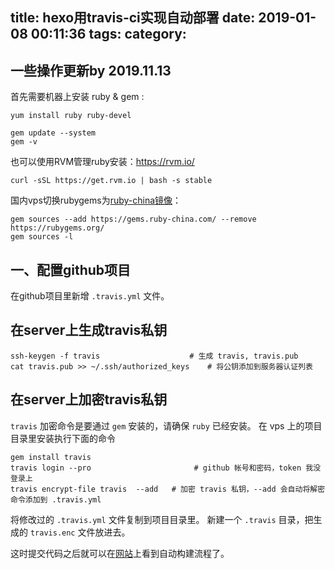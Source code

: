 title: hexo用travis-ci实现自动部署
date: 2019-01-08 00:11:36
tags:
category:
---

## 一些操作更新by 2019.11.13

首先需要机器上安装 ruby & gem :
```
yum install ruby ruby-devel

gem update --system
gem -v
```

也可以使用RVM管理ruby安装：<https://rvm.io/>
```
curl -sSL https://get.rvm.io | bash -s stable
```

国内vps切换rubygems为[ruby-china镜像](https://gems.ruby-china.com/)：
```
gem sources --add https://gems.ruby-china.com/ --remove https://rubygems.org/
gem sources -l
```


## 一、配置github项目

在github项目里新增 `.travis.yml` 文件。


## 在server上生成travis私钥

```
ssh-keygen -f travis                    # 生成 travis, travis.pub
cat travis.pub >> ~/.ssh/authorized_keys    # 将公钥添加到服务器认证列表
```

## 在server上加密travis私钥

`travis` 加密命令是要通过 `gem` 安装的，请确保 `ruby` 已经安装。
在 vps 上的项目目录里安装执行下面的命令

```
gem install travis
travis login --pro                       # github 帐号和密码，token 我没登录上
travis encrypt-file travis  --add   # 加密 travis 私钥，--add 会自动将解密命令添加到 .travis.yml
```

将修改过的 `.travis.yml` 文件复制到项目目录里。
新建一个 `.travis` 目录，把生成的 `travis.enc` 文件放进去。

这时提交代码之后就可以在[网站](https://travis-ci.org/)上看到自动构建流程了。
